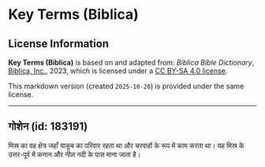 # Key Terms (Biblica)

## License Information

**Key Terms (Biblica)** is based on and adapted from: _Biblica Bible Dictionary_, [Biblica, Inc.](https://www.biblica.com/), 2023, which is licensed under a [CC BY-SA 4.0 license](https://creativecommons.org/licenses/by-sa/4.0/legalcode.en).

This markdown version (created `2025-10-20`) is provided under the same license.



--------------------------------

## गोशेन (id: 183191)

मिस्र का वह क्षेत्र जहाँ याकूब का परिवार रहता था और चरवाहों के रूप में काम करता था। यह मिस्र के उत्तर\-पूर्व में कनान और नील नदी के पास माना जाता है।


